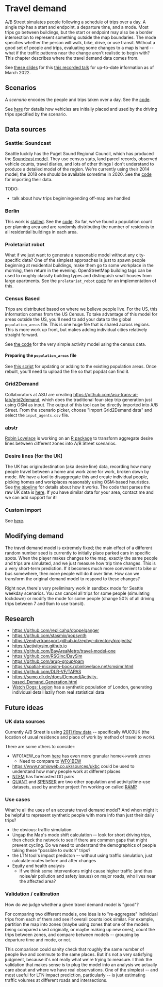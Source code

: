 # Travel demand

A/B Street simulates people following a schedule of trips over a day. A single
_trip_ has a start and endpoint, a departure time, and a mode. Most trips go
between buildings, but the start or endpoint may also be a border intersection
to represent something outside the map boundaries. The mode specifies whether
the person will walk, bike, drive, or use transit. Without a good set of people
and trips, evaluating some changes to a map is hard -- what if the traffic
patterns near the change aren't realistic to begin with? This chapter describes
where the travel demand data comes from.

See
[these slides](https://dabreegster.github.io/talks/tds_seminar_synthpop/slides.html)
for this [this recorded talk](https://www.youtube.com/watch?v=vUJJJ_MD2CM) for
up-to-date information as of March 2022.

## Scenarios

A _scenario_ encodes the people and trips taken over a day. See the
[code](https://github.com/a-b-street/abstreet/blob/master/sim/src/make/scenario.rs).

See [here](parking.md#seeding-cars) for details how vehicles are initially
placed and used by the driving trips specified by the scenario.

## Data sources

### Seattle: Soundcast

Seattle luckily has the Puget Sound Regional Council, which has produced the
[Soundcast model](https://www.psrc.org/activity-based-travel-model-soundcast).
They use census stats, land parcel records, observed vehicle counts, travel
diaries, and lots of other things I don't understand to produce a detailed model
of the region. We're currently using their 2014 model; the 2018 one should be
available sometime in 2020. See the
[code](https://github.com/a-b-street/abstreet/tree/master/importer/src/soundcast)
for importing their data.

TODO:

- talk about how trips beginning/ending off-map are handled

### Berlin

This work is [stalled](https://github.com/a-b-street/abstreet/issues/119). See
the
[code](https://github.com/a-b-street/abstreet/blob/master/importer/src/berlin.rs).
So far, we've found a population count per planning area and are randomly
distributing the number of residents to all residential buildings in each area.

### Proletariat robot

What if we just want to generate a reasonable model without any city-specific
data? One of the simplest approaches is just to spawn people beginning at
residential buildings, make them go to some workplace in the morning, then
return in the evening. OpenStreetMap building tags can be used to roughly
classify building types and distinguish small houses from large apartments. See
the `proletariat_robot`
[code](https://github.com/a-b-street/abstreet/blob/master/sim/src/make/activity_model.rs)
for an implementation of this.

### Census Based

Trips are distributed based on where we believe people live. For the US, this
information comes from the US Census. To take advantage of this model for areas
outside the US, you'll need to add your data to the global `population_areas`
file. This is one huge file that is shared across regions. This is more work up
front, but makes adding individual cities relatively straight forward.

See
[the code](https://github.com/a-b-street/abstreet/blob/master/popdat/src/lib.rs)
for the very simple activity model using the census data.

#### Preparing the `population_areas` file

See
[this script](https://github.com/a-b-street/abstreet/blob/master/popdat/scripts/build_population_areas.sh)
for updating or adding to the existing population areas. Once rebuilt, you'll
need to upload the file so that popdat can find it.

### Grid2Demand

Collaborators at ASU are creating
<https://github.com/asu-trans-ai-lab/grid2demand>, which does the traditional
four-step trip generation just using OSM as input. The output of this tool can
be directly imported into A/B Street. From the scenario picker, choose "Import
Grid2Demand data" and select the `input_agents.csv` file.

### abstr

[Robin Lovelace](https://www.robinlovelace.net/) is working on an
[R package](https://a-b-street.github.io/abstr/) to transform aggregate desire
lines between different zones into A/B Street scenarios.

### Desire lines (for the UK)

The UK has origin/destination (aka desire line) data, recording how many people
travel between a home and work zone for work, broken down by mode. We have a
tool to disaggregate this and create individual people, picking homes and
workplaces reasonably using OSM-based heuristics. See
[the pipeline](https://github.com/a-b-street/abstreet/blob/master/popdat/src/od.rs)
for details about how it works. The code that parses the raw UK data is
[here](https://github.com/a-b-street/abstreet/blob/master/importer/src/uk.rs).
If you have similar data for your area, contact me and we can add support for
it!

### Custom import

See [here](../dev/formats/scenarios.md).

## Modifying demand

The travel demand model is extremely fixed; the main effect of a different
random number seed is currently to initially place parked cars in specific
spots. When the player makes changes to the map, exactly the same people and
trips are simulated, and we just measure how trip time changes. This is a very
short-term prediction. If it becomes much more convenient to bike or bus
somewhere, then more people will do it over time. How can we transform the
original demand model to respond to these changes?

Right now, there's very preliminary work in sandbox mode for Seattle weekday
scenarios. You can cancel all trips for some people (simulating lockdown) or
modify the mode for some people (change 50% of all driving trips between 7 and
9am to use transit).

## Research

- <https://github.com/replicahq/doppelganger>
- <https://github.com/stasmix/popsynth>
- <https://zephyrtransport.github.io/zephyr-directory/projects/>
- <https://activitysim.github.io>
- <https://github.com/BayAreaMetro/travel-model-one>
- <https://github.com/RSGInc/DaySim>
- <https://github.com/arup-group/pam>
- <https://spatial-microsim-book.robinlovelace.net/smsimr.html>
- <https://github.com/DLR-VF/TAPAS>
- <https://sumo.dlr.de/docs/Demand/Activity-based_Demand_Generation.html>
- [Watch Dogs: Legion](https://www.youtube.com/watch?v=oYUZp4I3ksE&t=213s) has a
  synthetic population of London, generating individual detail lazily from real
  statistical data

## Future ideas

### UK data sources

Currently A/B Street is using
[2011 flow data](https://www.ons.gov.uk/census/2011census/2011censusdata/originanddestinationdata)
-- specifically WU03UK (the location of usual residence and place of work by
method of travel to work).

There are some others to consider:

- WF01AEW_oa from
  [here](https://wicid.ukdataservice.ac.uk/flowdata/cider/wicid/downloads.php)
  has even more granular home<->work zones
  - Need to compare to
    [WF01BEW](https://webarchive.nationalarchives.gov.uk/ukgwa/20160202161811/http://www.nomisweb.co.uk/census/2011/wf01bew)
- <https://www.nomisweb.co.uk/sources/ukbc> could be used to understand how many
  people work at different places
- [NTEM](https://github.com/ITSLeeds/NTEM2OD/) has forecasted OD pairs
- [QUANT](http://quant.casa.ucl.ac.uk/) and [SPENSER](https://geospenser.com/)
  are two other population and activity/time-use datasets, used by another
  project I'm working on called
  [RAMP](https://github.com/Urban-Analytics/RAMP-UA)

### Use cases

What're all the uses of an accurate travel demand model? And when might it be
helpful to represent synthetic people with more info than just their daily
trips?

- the obvious: traffic simulation
- Ungap the Map's mode shift calculation -- look for short driving trips, then
  check the network to see if there are common gaps that might prevent cycling.
  Do we need to understand the demographics of people taking these "possible to
  switch" trips?
- the LTN tool's impact predicton -- without using traffic simulation, just
  calculate routes before and after changes
- Equity and health analysis
  - If we think some interventions might cause higher traffic (and thus
    noise/air pollution and safety issues) on major roads, who lives near the
    affected area?

### Validation / calibration

How do we judge whether a given travel demand model is "good"?

For comparing two different models, one idea is to "re-aggregate" individual
trips from each of them and see if overall counts look similar. For example,
partition the map into zones (maybe using zones that one of the models being
compared used originally, or maybe making up new ones), count the trips between
zones, and compare between models -- grouping by departure time and mode, or
not.

This comparison could sanity check that roughly the same number of people live
and commute to the same places. But it's not a very satisfying judgment, because
it's not really what we're trying to measure. I think the validation that makes
sense is to plug the model into an analysis we actually care about and where we
have real observations. One of the simplest -- and most useful for LTN impact
prediction, particularly -- is just estimating traffic volumes at different
roads and intersections.

